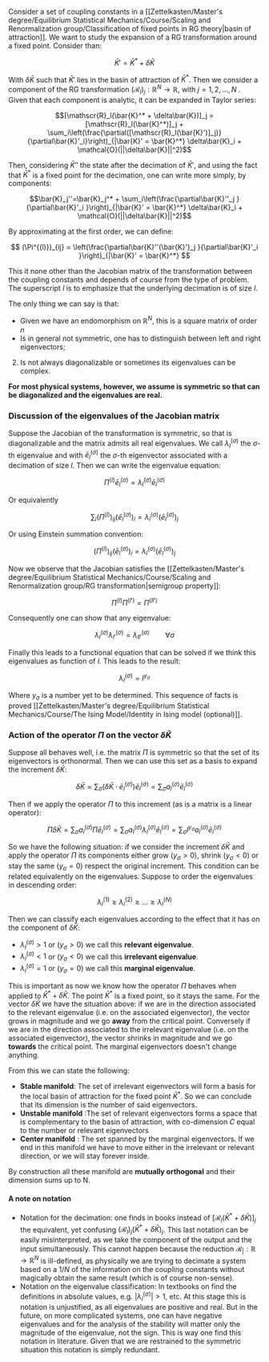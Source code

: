 Consider a set of coupling constants in a [[Zettelkasten/Master's degree/Equilibrium Statistical Mechanics/Course/Scaling and Renormalization group/Classification of fixed points in RG theory|basin of attraction]]. We want to study the expansion of a RG transformation around a fixed point. Consider than:

$$ \bar{K}' = \bar{K}^* + \delta\bar{K} $$

With $\delta\bar{K}$ such that $\bar{K}'$ lies in the basin of attraction of $\bar{K}^*$. Then we consider a component of the RG transformation $(\mathscr{R}_l)_j:\mathbb{R}^N \to \mathbb{R}$, with $j=1, 2, \dots, N$ . Given that each component is analytic, it can be expanded in Taylor series:

$$[\mathscr{R}_l(\bar{K}^* + \delta\bar{K})]_j = [\mathscr{R}_l(\bar{K}^*)]_j + \sum_i\left(\frac{\partial([\mathscr{R}_l(\bar{K}')]_j)}{\partial\bar{K}'_i}\right)_{|\bar{K}' = \bar{K}^*} \delta\bar{K}_i  + \mathcal{O}(||\delta\bar{K}||^2)$$

Then, considering $\bar{K}''$ the state after the decimation of $\bar{K}'$, and using the fact that $\bar{K}^*$ is a fixed point for the decimation, one can write more simply, by components:

$$\bar{K}_j''=\bar{K}_j^* + \sum_i\left(\frac{\partial\bar{K}''_j }{\partial\bar{K}'_i }\right)_{|\bar{K}' = \bar{K}^*} \delta\bar{K}_i  + \mathcal{O}(||\delta\bar{K}||^2)$$

By approximating at the first order, we can define:

$$ (\Pi^{(l)})_{ij} =   \left(\frac{\partial\bar{K}''(\bar{K}')_j }{\partial\bar{K}'_i }\right)_{|\bar{K}' = \bar{K}^*} $$

This it none other than the Jacobian matrix of the transformation between the coupling constants and depends of course from the type of problem.
The superscript $l$ is to emphasize that the underlying decimation is of size $l$.

The only thing we can say is that:
- Given we have an endomorphism on $\mathbb{R}^N$, this is a square matrix of order $n$
- Is in general not symmetric, one has to distinguish between left and right eigenvectors;
2. Is not always diagonalizable or sometimes its eigenvalues can be complex.

**For most physical systems, however, we assume is symmetric so that can be diagonalized and the eigenvalues are real.**

### Discussion of the eigenvalues of the Jacobian matrix

Suppose the Jacobian of the transformation is symmetric, so that is diagonalizable and the matrix admits all real eigenvalues.
We call $\lambda_l^{(\sigma)}$ the $\sigma$-th eigenvalue and with $\bar{e}_l^{(\sigma)}$ the $\sigma$-th eigenvector associated with a decimation of size $l$.
Then we can write the eigenvalue equation:

$$ \Pi^{(l)}\bar{e}^{(\sigma)}_l = \lambda^{(\sigma)}_l\bar{e}^{(\sigma)}_l $$

Or equivalently

$$ \sum_i(\Pi^{(l)})_{ij}(\bar{e}^{(\sigma)}_l)_i = \lambda^{(\sigma)}_l(\bar{e}^{(\sigma)}_l)_j $$

Or using Einstein summation convention:

$$ (\Pi^{(l)})_{ij}(\bar{e}^{(\sigma)}_l)_i = \lambda^{(\sigma)}_l(\bar{e}^{(\sigma)}_l)_j $$

Now we observe that the Jacobian satisfies the [[Zettelkasten/Master's degree/Equilibrium Statistical Mechanics/Course/Scaling and Renormalization group/RG transformation|semigroup property]]:

$$ \Pi^{(l)}\Pi^{(l')} = \Pi^{(ll')} $$

Consequently one can show that any eigenvalue:

$$ \lambda^{(\sigma)}_l\lambda^{(\sigma)}_{l'} = \lambda^{(\sigma)}_{ll'} \qquad \forall \sigma $$

Finally this leads to a functional equation that can be solved if we think this eigenvalues as function of $l$.
This leads to the result:

$$ \lambda^{(\sigma)}_l = l^{y_{\sigma}} $$

Where $y_{\sigma}$ is a number yet to be determined. This sequence of facts is proved [[Zettelkasten/Master's degree/Equilibrium Statistical Mechanics/Course/The Ising Model/Identity in Ising model (optional)]].

### Action of the operator $\Pi$ on the vector $\delta\bar{K}$

Suppose all behaves well, i.e. the matrix $\Pi$ is symmetric so that the set of its eigenvectors is orthonormal.
Then we can use this set as a basis to expand the increment $\delta\bar{K}$:

$$\delta\bar{K} = \sum_{\sigma} (\delta\bar{K} \cdot\bar{e}^{(\sigma)}_l)\bar{e}^{(\sigma)}_l = \sum_{\sigma} a_l^{(\sigma)} \bar{e}^{(\sigma)}_l  $$

Then if we apply the operator $\Pi$ to this increment (as is a matrix is a linear operator):

$$\Pi\delta\bar{K} = \sum_{\sigma} a_l^{(\sigma)} \Pi \bar{e}^{(\sigma)}_l = \sum_{\sigma} a_l^{(\sigma)} \lambda^{(\sigma)}_l\bar{e}^{(\sigma)}_l = \sum_{\sigma} l^{y_\sigma} a_l^{(\sigma)} \bar{e}^{(\sigma)}_l  $$

So we have the following situation: if we consider the increment $\delta\bar{K}$ and apply the operator $\Pi$ its components either grow ($y_\sigma >0$), shrink ($y_\sigma <0$) or stay the same ($y_\sigma =0$) respect the original increment.
This condition can be related equivalently on the eigenvalues.
Suppose to order the eigenvalues in descending order:

$$ \lambda_l^{(1)} \geq \lambda_l^{(2)} \geq \dots \geq \lambda_l^{(N)} $$

Then we can classify each eigenvalues according to the effect that it has on the component of $\delta\bar{K}$:

- $\lambda_l^{(\sigma)} > 1$ or ($y_\sigma >0$) we call this **relevant eigenvalue**.
-  $\lambda_l^{(\sigma)} < 1$ or ($y_\sigma <0$) we call this **irrelevant eigenvalue**.
-  $\lambda_l^{(\sigma)} = 1$ or ($y_\sigma =0$) we call this **marginal eigenvalue**.

This is important as now we know how the operator $\Pi$ behaves when applied to $\bar{K}^* + \delta\bar{K}$.
The point $\bar{K}^*$ is a fixed point, so it stays the same. For the vector $\delta\bar{K}$ we have the situation above: if we are in the direction associated to the relevant eigenvalue (i.e. on the associated eigenvector), the vector grows in magnitude and we go **away** from the critical point.
Conversely if we are in the direction associated to the irrelevant eigenvalue (i.e. on the associated eigenvector), the vector shrinks in magnitude and we go **towards** the critical point.
The marginal eigenvectors doesn't change anything.

From this we can state the following:
- **Stable manifold**: The set of irrelevant eigenvectors will form a basis for the local basin of attraction for the fixed point $\bar{K}^*$. So we can conclude that its dimension is the number of said eigenvectors.
- **Unstable manifold** :The set of relevant eigenvectors forms a space that is complementary to the basin of attraction, with co-dimension $C$ equal to the number or relevant eigenvectors 
- **Center manifold** : The set spanned by the marginal eigenvectors. If we end in this manifold we have to move either in the irrelevant or relevant direction, or we will stay forever inside.

By construction all these manifold are **mutually orthogonal** and their dimension sums up to N.

#### A note on notation

- Notation for the decimation: one finds in books instead of $[\mathscr{R}_l(\bar{K}^* + \delta\bar{K})]_j$ the equivalent, yet confusing $(\mathscr{R}_l)_j(\bar{K}^* + \delta\bar{K})_j$. This last notation can be easily misinterpreted, as we take the component of the output and the input simultaneously. This cannot happen because the reduction $\mathscr{R}_| :\mathbb{R} \to \mathbb{R}^N$ is ill-defined, as physically we are trying to decimate a system based on a $1/N$ of the information on the coupling constants without magically obtain the same result (which is of course non-sense).
- Notation on the eigenvalue classification: In textbooks on find the definitions in absolute values, e.g. $|\lambda_l^{(\sigma)}| > 1$, etc. At this stage this is notation is unjustified, as all eigenvalues are positive and real. But in the future, on more complicated systems, one can have negative eigenvalues and for the analysis of the stability will matter only the magnitude of the eigenvalue, not the sign. This is way one find this notation in literature. Given that we are restrained to the symmetric situation this notation is simply redundant.

